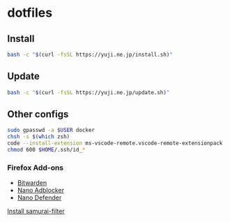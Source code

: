 # dotfiles

## Install

``` bash
bash -c "$(curl -fsSL https://yuji.ne.jp/install.sh)"
```

## Update

``` bash
bash -c "$(curl -fsSL https://yuji.ne.jp/update.sh)"
```

## Other configs

``` bash
sudo gpasswd -a $USER docker
chsh -s $(which zsh)
code --install-extension ms-vscode-remote.vscode-remote-extensionpack
chmod 600 $HOME/.ssh/id_*
```

### Firefox Add-ons

- [Bitwarden](https://addons.mozilla.org/firefox/addon/bitwarden-password-manager/)
- [Nano Adblocker](https://addons.mozilla.org/en-GB/firefox/addon/nano-adblocker-firefox/)
- [Nano Defender](https://addons.mozilla.org/firefox/addon/nano-defender-firefox/)

[Install samurai-filter](https://subscribe.adblockplus.org/?location=https://raw.githubusercontent.com/yujixr/samurai-filter/master/list.txt&title=samurai-filter)
